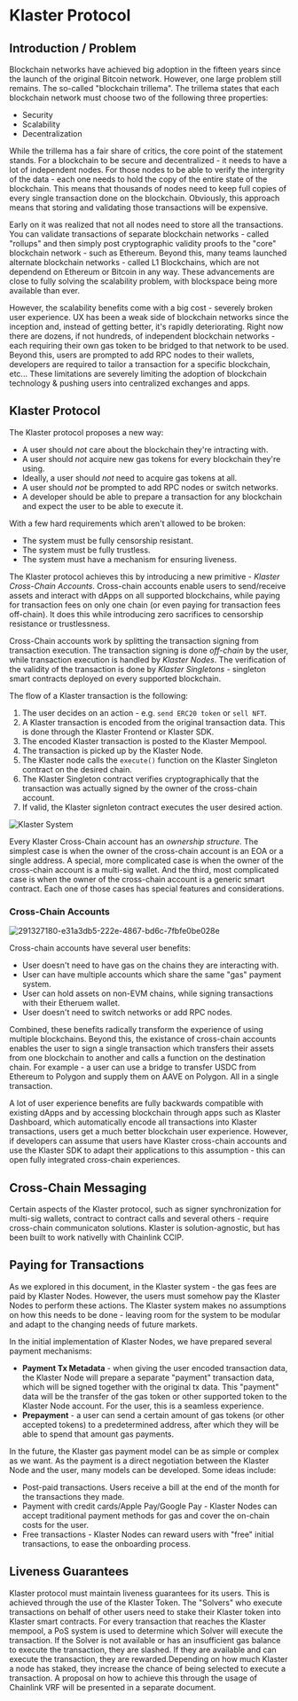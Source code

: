 # Klaster Protocol

## Introduction / Problem
Blockchain networks have achieved big adoption in the fifteen years since the launch of the original Bitcoin network. However, one large problem still remains. The so-called
"blockchain trillema". The trillema states that each blockchain network must choose two of the following three properties:

* Security
* Scalability
* Decentralization

While the trillema has a fair share of critics, the core point of the statement stands. For a blockchain to be secure and decentralized - it needs to have a lot of independent nodes.
For those nodes to be able to verify the intergrity of the data - each one needs to hold the copy of the entire state of the blockchain. This means that thousands of nodes need to
keep full copies of every single transaction done on the blockchain. Obviously, this approach means that storing and validating those transactions will be expensive.

Early on it was realized that not all nodes need to store all the transactions. You can validate transactions of separate blockchain networks - called "rollups" and then
simply post cryptographic validity proofs to the "core" blockchain network - such as Ethereum. Beyond this, many teams launched alternate blockchain networks - called L1 Blockchains,
which are not dependend on Ethereum or Bitcoin in any way. These advancements are close to fully solving the scalability problem, with blockspace being more available than ever.

However, the scalability benefits come with a big cost - severely broken user experience. UX has been a weak side of blockchain networks since the inception and, instead of getting
better, it's rapidly deteriorating. Right now there are dozens, if not hundreds, of independent blockchain networks - each requiring their own gas token to be bridged to that network
to be used. Beyond this, users are prompted to add RPC nodes to their wallets, developers are required to tailor a transaction for a specific blockchain, etc... These limitations are 
severely limiting the adoption of blockchain technology & pushing users into centralized exchanges and apps.

## Klaster Protocol
The Klaster protocol proposes a new way:

* A user should _not_ care about the blockchain they're intracting with.
* A user should _not_ acquire new gas tokens for every blockchain they're using.
* Ideally, a user should _not_ need to acquire gas tokens at all.
* A user should _not_ be prompted to add RPC nodes or switch networks.
* A developer should be able to prepare a transaction for any blockchain and expect the user to be able to execute it.

With a few hard requirements which aren't allowed to be broken:

* The system must be fully censorship resistant.
* The system must be fully trustless.
* The system must have a mechanism for ensuring liveness.

The Klaster protocol achieves this by introducing a new primitive - _Klaster Cross-Chain Accounts_. Cross-chain accounts enable users to send/receive assets and interact
with dApps on all supported blockchains, while paying for transaction fees on only one chain (or even paying for transaction fees off-chain). It does this while 
introducing zero sacrifices to censorship resistance or trustlessness. 

Cross-Chain accounts work by splitting the transaction signing from transaction execution. The transaction signing is done _off-chain_ by the user, while transaction 
execution is handled by _Klaster Nodes_. The verification of the validity of the transaction is done by _Klaster Singletons_ - singleton smart contracts deployed on
every supported blockchain. 

The flow of a Klaster transaction is the following:

1. The user decides on an action - e.g. `send ERC20 token` or `sell NFT`.
2. A Klaster transaction is encoded from the original transaction data. This is done through the Klaster Frontend or Klaster SDK.
3. The encoded Klaster transaction is posted to the Klaster Mempool.
4. The transaction is picked up by the Klaster Node.
5. The Klaster node calls the `execute()` function on the Klaster Singleton contract on the desired chain.
6. The Klaster Singleton contract verifies cryptographically that the transaction was actually signed by the owner of the cross-chain account.
7. If valid, the Klaster signleton contract executes the user desired action.

![Klaster System](https://github.com/0xPolycode/klaster-v2-tech-memo/assets/129866940/becbf97f-e7c9-4bdc-92b4-ca1cfd5eba8d)

Every Klaster Cross-Chain account has an _ownership structure_. The simplest case is when the owner of the cross-chain account is an EOA or a single address. A special,
more complicated case is when the owner of the cross-chain account is a multi-sig wallet. And the third, most complicated case is when the owner of the cross-chain 
account is a generic smart contract. Each one of those cases has special features and considerations.

### Cross-Chain Accounts

![291327180-e31a3db5-222e-4867-bd6c-7fbfe0be028e](https://github.com/0xPolycode/klaster-v2-tech-memo/assets/129866940/71c2b76c-a551-4ae2-8f06-2b6d9deac066)

Cross-chain accounts have several user benefits:

* User doesn't need to have gas on the chains they are interacting with.
* User can have multiple accounts which share the same "gas" payment system.
* User can hold assets on non-EVM chains, while signing transactions with their Etheruem wallet.
* User doesn't need to switch networks or add RPC nodes.

Combined, these benefits radically transform the experience of using multiple blockchains. Beyond this, the existance of cross-chain accounts enables the user 
to sign a single transaction which transfers their assets from one blockchain to another and calls a function on the destination chain. For example - a user can
use a bridge to transfer USDC from Ethereum to Polygon and supply them on AAVE on Polygon. All in a single transaction.

A lot of user experience benefits are fully backwards compatible with existing dApps and by accessing blockchain through apps such as Klaster Dashboard, which automatically
encode all transactions into Klaster transactions, users get a much better blockchain user experience. However, if developers can assume that users have Klaster cross-chain
accounts and use the Klaster SDK to adapt their applications to this assumption - this can open fully integrated cross-chain experiences. 

## Cross-Chain Messaging

Certain aspects of the Klaster protocol, such as signer synchronization for multi-sig wallets, contract to contract calls and several others - require cross-chain communicaton
solutions. Klaster is solution-agnostic, but has been built to work nativelly with Chainlink CCIP.

## Paying for Transactions

As we explored in this document, in the Klaster system - the gas fees are paid by Klaster Nodes. However, the users must somehow pay the Klaster Nodes to perform these actions.
The Klaster system makes no assumptions on how this needs to be done - leaving room for the system to be modular and adapt to the changing needs of future markets. 

In the initial implementation of Klaster Nodes, we have prepared several payment mechanisms:

* **Payment Tx Metadata** - when giving the user encoded transaction data, the Klaster Node will prepare a separate "payment" transaction data, which will be signed together
  with the original tx data. This "payment" data will be the transfer of the gas token or other supported token to the Klaster Node account. For the user, this is a
  seamless experience.
* **Prepayment** - a user can send a certain amount of gas tokens (or other accepted tokens) to a predetermined address, after which they will be able to spend that amount
  gas payments.

In the future, the Klaster gas payment model can be as simple or complex as we want. As the payment is a direct negotiation between the Klaster Node and the user, many
models can be developed. Some ideas include:

* Post-paid transactions. Users receive a bill at the end of the month for the transactions they made.
* Payment with credit cards/Apple Pay/Google Pay - Klaster Nodes can accept traditional payment methods for gas and cover the on-chain costs for the user.
* Free transactions - Klaster Nodes can reward users with "free" initial transactions, to ease the onboarding process.

## Liveness Guarantees

Klaster protocol must maintain liveness guarantees for its users. This is achieved through the use of the Klaster Token. The "Solvers" who execute transactions on behalf of other users
need to stake their Klaster token into Klaster smart contracts. For every transaction that reaches the Klaster mempool, a PoS system is used to determine which Solver will execute the 
transaction. If the Solver is not available or has an insufficient gas balance to execute the transaction, they are slashed. If they are available and can execute the transaction, they are
rewarded.Depending on how much Klaster a node has staked, they increase the chance of being selected to execute a transaction. A proposal on how to achieve this through the usage of 
Chainlink VRF will be presented in a separate document.




